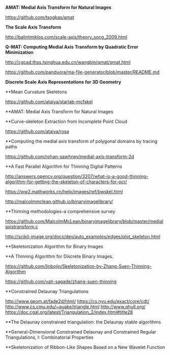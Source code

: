 **AMAT: Medial Axis Transform for Natural Images**

https://github.com/tsogkas/amat

**The Scale Axis Transform**

http://balintmiklos.com/scale-axis/theory_socg_2009.html

**Q-MAT: Computing Medial Axis Transform by Quadratic Error Minimization**

http://cgcad.thss.tsinghua.edu.cn/wangbin/qmat/qmat.html

https://github.com/panduora/ma-file-generator/blob/master/README.md

**Discrete Scale Axis Representations for 3D Geometry**


**Mean Curvature Skeletons

https://github.com/ataiya/starlab-mcfskel


**AMAT: Medial Axis Transform for Natural Images


**Curve-skeleton Extraction from Incomplete Point Cloud

https://github.com/ataiya/rosa

**Computing the medial axis transform of polygonal domains by tracing paths

https://github.com/rohan-sawhney/medial-axis-transform-2d


**A Fast Parallel Algorithm for Thinning Digital Patterns

http://answers.opencv.org/question/3207/what-is-a-good-thinning-algorithm-for-getting-the-skeleton-of-characters-for-ocr/


https://ww2.mathworks.cn/help/images/ref/bwskel.html




http://malcolmmclean.github.io/binaryimagelibrary/


**Thinning methodologies-a comprehensive survey

https://github.com/MalcolmMcLean/binaryimagelibrary/blob/master/medialaxistransform.c




http://scikit-image.org/docs/dev/auto_examples/edges/plot_skeleton.html


**Skeletonization Algorithm for Binary Images


**A Thinning Algorithm for Discrete Binary Images.

https://github.com/linbojin/Skeletonization-by-Zhang-Suen-Thinning-Algorithm

https://github.com/yati-sagade/zhang-suen-thinning


**Constrained Delaunay Triangulations

http://www.geom.at/fade2d/html/
https://cs.nyu.edu/exact/core/cdt/
http://www.cs.cmu.edu/~quake/triangle.html
http://www.qhull.org/
https://doc.cgal.org/latest/Triangulation_2/index.html#title28

**The Delaunay constrained triangulation: the Delaunay stable algorithms

**General-Dimensional Constrained Delaunay and Constrained Regular Triangulations, I: Combinatorial Properties

**Skeletonization of Ribbon-Like Shapes Based on a New Wavelet Function